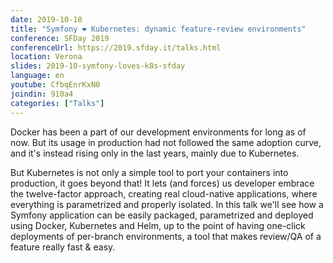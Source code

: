```yaml
---
date: 2019-10-18
title: "Symfony ❤︎ Kubernetes: dynamic feature-review environments"
conference: SFDay 2019
conferenceUrl: https://2019.sfday.it/talks.html
location: Verona
slides: 2019-10-symfony-loves-k8s-sfday
language: en
youtube: CfbqEnrKxN0
joindin: 910a4
categories: ["Talks"]
---
```

Docker has been a part of our development environments for long as of now. But its usage in production had not followed the same adoption curve, and it's instead rising only in the last years, mainly due to Kubernetes. 

<!--more-->
But Kubernetes is not only a simple tool to port your containers into production, it goes beyond that! It lets (and forces) us developer embrace the twelve-factor approach, creating real cloud-native applications, where everything is parametrized and properly isolated. In this talk we'll see how a Symfony application can be easily packaged, parametrized and deployed using Docker, Kubernetes and Helm, up to the point of having one-click deployments of per-branch environments, a tool that makes review/QA of a feature really fast & easy. 
